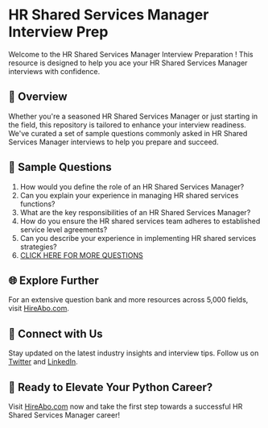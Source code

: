 # HR Shared Services Manager Interview Prep

Welcome to the HR Shared Services Manager Interview Preparation ! This resource is designed to help you ace your HR Shared Services Manager interviews with confidence.

## 🚀 Overview

Whether you're a seasoned HR Shared Services Manager or just starting in the field, this repository is tailored to enhance your interview readiness. We've curated a set of sample questions commonly asked in HR Shared Services Manager interviews to help you prepare and succeed.

## 📝 Sample Questions

1. How would you define the role of an HR Shared Services Manager?
2. Can you explain your experience in managing HR shared services functions?
3. What are the key responsibilities of an HR Shared Services Manager?
4. How do you ensure the HR shared services team adheres to established service level agreements?
5. Can you describe your experience in implementing HR shared services strategies?
6. [CLICK HERE FOR MORE QUESTIONS](https://hireabo.com/job/1_1_29/HR%20Shared%20Services%20Manager)

## 🌐 Explore Further

For an extensive question bank and more resources across 5,000 fields, visit [HireAbo.com](https://www.hireabo.com).

## 📱 Connect with Us

Stay updated on the latest industry insights and interview tips. Follow us on [Twitter](https://twitter.com/hireabo) and [LinkedIn](https://www.linkedin.com/in/hire-abo-3609972a8/).

## 🚀 Ready to Elevate Your Python Career?

Visit [HireAbo.com](https://www.hireabo.com) now and take the first step towards a successful HR Shared Services Manager career!